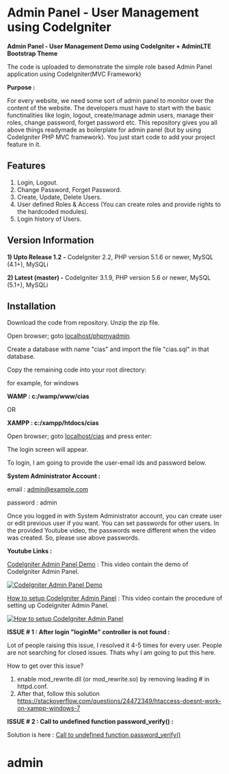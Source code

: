 # Admin Panel - User Management using CodeIgniter
**Admin Panel - User Management Demo using CodeIgniter + AdminLTE Bootstrap Theme**

The code is uploaded to demonstrate the simple role based Admin Panel application using CodeIgniter(MVC Framework)

**Purpose :**

For every website, we need some sort of admin panel to monitor over the content of the website. The developers must have to start with the basic functinalities like login, logout, create/manage admin users, manage their roles, change password, forget password etc. This repository gives you all above things readymade as boilerplate for admin panel (but by using CodeIgniter PHP MVC framework). You just start code to add your project feature in it.

## Features
1. Login, Logout.
2. Change Password, Forget Password.
3. Create, Update, Delete Users.
4. User defined Roles & Access (You can create roles and provide rights to the hardcoded modules).
3. Login history of Users.


## Version Information
**1) Upto Release 1.2 -** CodeIgniter 2.2, PHP version 5.1.6 or newer, MySQL (4.1+), MySQLi
    
**2) Latest (master) -** CodeIgniter 3.1.9, PHP version 5.6 or newer, MySQL (5.1+), MySQLi

## Installation

Download the code from repository.
Unzip the zip file.

Open browser; goto [localhost/phpmyadmin](http://localhost/phpmyadmin).

Create a database with name "cias" and import the file "cias.sql" in that database.

Copy the remaining code into your root directory:

for example, for windows

**WAMP : c:/wamp/www/cias**

OR

**XAMPP : c:/xampp/htdocs/cias**

Open browser; goto [localhost/cias](http://localhost/cias) and press enter:

The login screen will appear.

To login, I am going to provide the user-email ids and password below.

**System Administrator Account :**

email : admin@example.com

password : admin

Once you logged in with System Administrator account, you can create user or edit previous user if you want.
You can set passwords for other users.
In the provided Youtube video, the passwords were different when the video was created. So, please use above passwords.

**Youtube Links :**

[CodeIgniter Admin Panel Demo](https://youtu.be/RFRXUd8LHUM) : This video contain the demo of CodeIgniter Admin Panel.

[![CodeIgniter Admin Panel Demo](http://img.youtube.com/vi/RFRXUd8LHUM/0.jpg)](http://www.youtube.com/watch?v=RFRXUd8LHUM)

[How to setup CodeIgniter Admin Panel](https://youtu.be/tU1PbcRj7ww) : This video contain the procedure of setting up CodeIgniter Admin Panel.

[![How to setup CodeIgniter Admin Panel](http://img.youtube.com/vi/tU1PbcRj7ww/0.jpg)](http://www.youtube.com/watch?v=tU1PbcRj7ww)


**ISSUE # 1 : After login "loginMe" controller is not found :**

Lot of people raising this issue, I resolved it 4-5 times for every user. People are not searching for closed issues. Thats why I am going to put this here.

How to get over this issue?

1) enable mod_rewrite.dll (or mod_rewrite.so) by removing leading # in httpd.conf.
2) After that, follow this solution https://stackoverflow.com/questions/24472349/htaccess-doesnt-work-on-xampp-windows-7

**ISSUE # 2 : Call to undefined function password_verify() :**

Solution is here : [Call to undefined function password_verify()](https://github.com/kishor10d/Admin-Panel-User-Management-using-CodeIgniter/issues/1)
# admin
